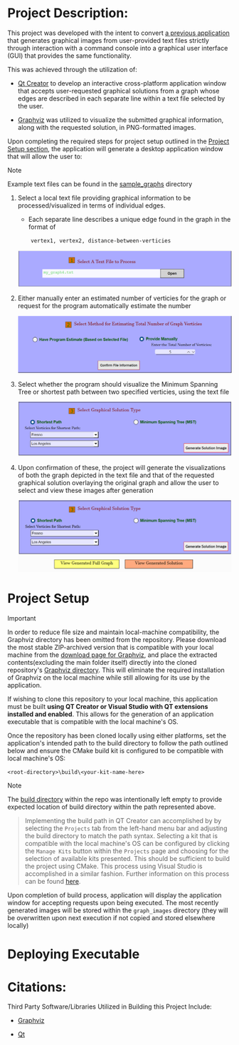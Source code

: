 # Project Description:

This project was developed with the intent to convert [a previous application](https://github.com/parsokev/graph_repo) that generates graphical images 
from user-provided text files strictly through interaction with a command console into a graphical user interface (GUI) that provides the same functionality.

This was achieved through the utilization of:
   - [Qt Creator](https://doc.qt.io/qt-6/qt-intro.html) to develop an interactive cross-platform application window that accepts user-requested
      graphical solutions from a graph
      whose edges are described in each separate line within a text file selected by the user.

   - [Graphviz](https://www.graphviz.org/) was utilized to visualize the submitted graphical information, along with the requested solution, in PNG-formatted images.

Upon completing the required steps for project setup outlined in the [Project Setup section](#project-setup),
the application will generate a desktop application window that will allow the user to:
> [!NOTE]
> Example text files can be found in the [sample_graphs](./sample_graphs) directory

 1. Select a local text file providing graphical information to be processed/visualized in terms of individual edges.
    - Each separate line describes a unique edge found in the graph in the format of 
    ```
        vertex1, vertex2, distance-between-verticies
    ```

    ![Image of File Selection UI](./ui_images/file-select-step.png)

2. Either manually enter an estimated number of verticies for the graph or request for the program automatically estimate the number

    ![Image of Vertex Selection UI](./ui_images/vertex-select-step.png)

3. Select whether the program should visualize the Minimum Spanning Tree or shortest path between two specified verticies, using the text file

    ![Image of Solution Request UI](./ui_images/solution-select-step.png)

4. Upon confirmation of these, the project will generate the visualizations of both the graph depicted in the text file and that of the requested
   graphical solution overlaying the original graph and allow the user to select and view these images after generation

    ![Image of Image Selection UI](./ui_images/image-select-step.png)


# Project Setup

> [!IMPORTANT]
> In order to reduce file size and maintain local-machine compatibility, the Graphviz directory has been omitted from the repository.
> Please download the most stable ZIP-archived version that is compatible with your local machine from the [download page for Graphviz](https://www.graphviz.org/download/),
> and place the extracted contents(excluding the main folder itself) directly into the cloned repository's [Graphviz directory](./Graphviz).
> This will eliminate the required installation of Graphviz on the local machine while still allowing for its use by the application.

If wishing to clone this repository to your local machine, this application must be built **using QT Creator or Visual Studio with QT extensions installed and enabled**.
This allows for the generation of an application executable that is compatible with the local machine's OS.

Once the repository has been cloned locally using either platforms, set the application's intended path to the build directory to follow the path outlined below
and ensure the CMake build kit is configured to be compatible with local machine's OS:

```
<root-directory>\build\<your-kit-name-here>
```

> [!NOTE]
> The [build directory](./build) within the repo was intentionally left empty to provide expected location of build directory within the path represented above.

> Implementing the build path in QT Creator can accomplished by by selecting the `Projects` tab from the left-hand menu bar and adjusting the build directory
> to match the path syntax.
> Selecting a kit that is compatible with the local machine's OS can be configured by clicking the `Manage Kits` button within the `Projects` page and choosing
> for the selection of available kits presented.
> This should be sufficient to build the project using CMake. This process using Visual Studio is accomplished in a similar fashion.
> Further information on this process can be found [here](https://doc.qt.io/qtcreator/creator-how-to-activate-kits.html).

Upon completion of build process, application will display the application window for accepting requests upon being executed. The most recently generated images
will be stored within the `graph_images` directory (they will be overwritten upon next execution if not copied and stored elsewhere locally)

# Deploying Executable


# Citations:
Third Party Software/Libraries Utilized in Building this Project Include:

- [Graphviz](https://www.graphviz.org/license/)

- [Qt](https://www.qt.io/licensing/open-source-lgpl-obligations#lgpl)
